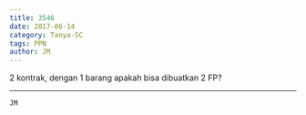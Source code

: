 ```yaml
---
title: 3546
date: 2017-06-14
category: Tanya-SC
tags: PPN
author: JM
---
```


2 kontrak, dengan 1 barang apakah bisa dibuatkan 2 FP?

---



`JM`
